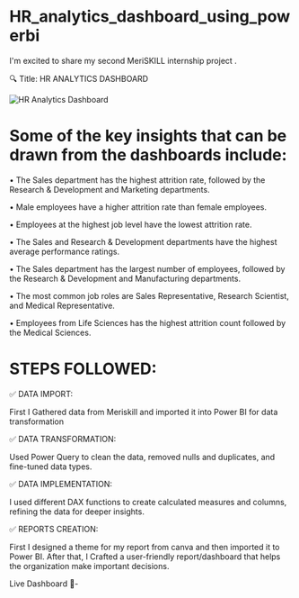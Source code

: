 # HR_analytics_dashboard_using_powerbi

I'm excited to share my second MeriSKILL internship project .

🔍 Title: HR ANALYTICS DASHBOARD

  ![HR Analytics Dashboard](https://github.com/MaliJaved/HR_analytics_dashboard_using_powerbi/assets/121247667/068e91bc-60cb-43f1-becd-91f55836a75c)




# Some of the key insights that can be drawn from the dashboards include:

•	The Sales department has the highest attrition rate, followed by the Research & Development and Marketing departments.

•	Male employees have a higher attrition rate than female employees.

•	Employees at the highest job level have the lowest attrition rate. 

•	The Sales and Research & Development departments have the highest average performance ratings.

•	The Sales department has the largest number of employees, followed by the Research & Development and Manufacturing departments.

•	The most common job roles are Sales Representative, Research Scientist, and Medical Representative.

•	Employees from Life Sciences has the highest attrition count followed by the Medical Sciences.

 # STEPS FOLLOWED:

✅ DATA IMPORT:

First I Gathered data from Meriskill and imported it into Power BI for data transformation

✅ DATA TRANSFORMATION:

Used Power Query to clean the data, removed nulls and duplicates, and fine-tuned data types.

✅ DATA IMPLEMENTATION:

I used different DAX functions to create calculated measures and columns, refining the data for deeper insights.

✅ REPORTS CREATION:

First I designed a theme for my report from canva and then imported it to Power BI. After that, I Crafted a user-friendly report/dashboard that helps the organization make important decisions.

Live Dashboard 🔗-
